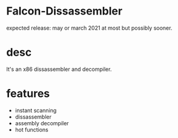 # Falcon-Dissassembler
expected release: may or march 2021 at most but possibly sooner.

# desc
It's an x86 dissassembler and decompiler.

# features
* instant scanning 
* dissassembler
* assembly decompiler
* hot functions
